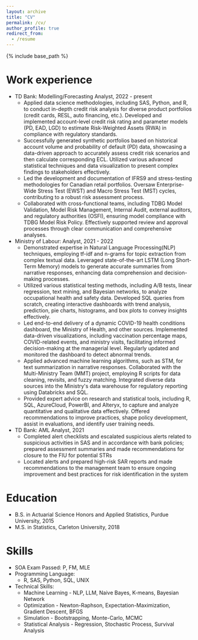 ```yaml
---
layout: archive
title: "CV"
permalink: /cv/
author_profile: true
redirect_from:
  - /resume
---
```


{% include base_path %}

Work experience
======
* TD Bank: Modelling/Forecasting Analyst, 2022 - present
  * Applied data science methodologies, including SAS, Python, and R, to conduct in-depth credit risk analysis for diverse product portfolios (credit cards, RESL, auto  financing, etc.). Developed and implemented account-level credit risk rating and parameter models (PD, EAD, LGD) to estimate Risk-Weighted Assets (RWA) in compliance with regulatory standards.
  * Successfully generated synthetic portfolios based on historical account volume and probability of default (PD) data, showcasing a data-driven approach to accurately assess credit risk scenarios and then calculate corresponding ECL. Utilized various advanced statistical techniques and data visualization to present complex  findings to stakeholders effectively.
  * Led the development and documentation of IFRS9 and stress-testing methodologies for Canadian retail portfolios. Oversaw Enterprise-Wide Stress Test (EWST) and Macro Stress Test (MST) cycles, contributing to a robust risk assessment process.
  * Collaborated with cross-functional teams, including TDBG Model Validation, Model Risk Management, Internal Audit, external auditors, and regulatory authorities (OSFI), ensuring model compliance with TDBG Model Risk Policy. Effectively supported review and approval processes through clear communication and comprehensive analyses.
* Ministry of Labour: Analyst, 2021 - 2022
  * Demonstrated expertise in Natural Language Processing(NLP) techniques, employing tf-idf and n-grams for topic extraction from complex textual data. Leveraged state-of-the-art LSTM (Long Short-Term Memory) models to generate accurate summaries from narrative responses, enhancing data comprehension and decision-making processes.
  * Utilized various statistical testing methods, including A/B tests, linear regression, text mining, and Bayesian networks, to analyze occupational health and safety data. Developed SQL queries from scratch, creating interactive dashboards with trend analysis, prediction, pie charts, histograms, and box plots to convey insights effectively.
  * Led end-to-end delivery of a dynamic COVID-19 health conditions dashboard, the Ministry of Health, and other sources. Implemented data-driven visualizations, including vaccination percentage maps, COVID-related events, and ministry visits, facilitating informed decision-making at the managerial level. Regularly updated and monitored the dashboard to detect abnormal trends.
  * Applied advanced machine learning algorithms, such as STM, for text summarization in narrative responses. Collaborated with the Multi-Ministry Team (MMT) project, employing R scripts for data cleaning, revisits, and fuzzy matching. Integrated diverse data sources into the Ministry's data warehouse for regulatory reporting using Databricks and SQL.
  * Provided expert advice on research and statistical tools, including R, SQL, AzureCloud, PowerBI, and Alteryx, to capture and analyze quantitative and qualitative data effectively. Offered recommendations to improve practices, shape policy development, assist in evaluations, and identify user training needs.
* TD Bank: AML Analyst, 2021
  * Completed alert checklists and escalated suspicious alerts related to suspicious activities in SAS and in accordance with bank policies; prepared assessment summaries and made recommendations for closure to the FIU for potential STRs
  * Located alerts and prepared high-risk SAR reports and made recommendations to the management team to ensure ongoing improvement and best practices for risk identification in the system
 
Education
======
* B.S. in Actuarial Science Honors and Applied Statistics, Purdue University, 2015
* M.S. in Statistics, Carleton University, 2018

  
Skills
======
* SOA Exam Passed: P, FM, MLE
* Programming Language:
  * R, SAS, Python, SQL, UNIX
* Technical Skills:
  * Machine Learning - NLP, LLM, Naive Bayes, K-means, Bayesian Network
  * Optimization - Newton-Raphson, Expectation-Maximization, Gradient Descent, BFGS
  * Simulation - Bootstrapping, Monte-Carlo, MCMC
  * Statistical Analysis - Regression, Stochastic Process, Survival Analysis
    
